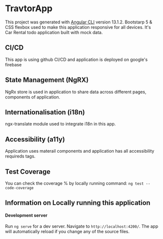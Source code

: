 # TravtorApp 

This project was generated with [Angular CLI](https://github.com/angular/angular-cli) version 13.1.2. Bootstarp 5 & CSS flexbox used to make this application responsive for all devices. It's Car Rental todo application built with mock data.


## CI/CD

This app is using github CI/CD and application is deployed on google's firebase



## State Management (NgRX)

NgRx store is used in application to share data across different pages, components of application.

## Internationalisation (i18n)

ngx-translate module used to integrate i18n in this app.  

## Accessibility (a11y)

Application uses materail components and application has all accessibility requireds tags.

## Test Coverage


You can check the coverage % by locally running command: `ng test --code-coverage`

## Information on Locally running this application

#### Development server

Run `ng serve` for a dev server. Navigate to `http://localhost:4200/`. The app will automatically reload if you change any of the source files.
